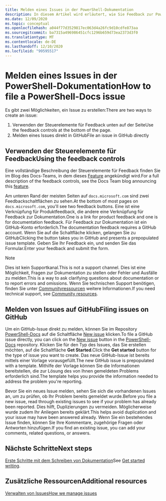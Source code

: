 ```yaml
---
title: Melden eines Issues in der PowerShell-Dokumentation
description: In diesem Artikel wird erläutert, wie Sie Feedback zur PowerShell-Dokumentation geben.
ms.date: 12/09/2020
ms.topic: conceptual
ms.openlocfilehash: a044f77d3529817ec063d4a26fc9d10cdfe873aa
ms.sourcegitcommit: ba7315a496986451cfc1296b659d73ea2373d3f0
ms.translationtype: MT
ms.contentlocale: de-DE
ms.lasthandoff: 12/10/2020
ms.locfileid: "99595517"
---
```

# <a name="how-to-file-a-powershell-docs-issue"></a><span data-ttu-id="6494d-103">Melden eines Issues in der PowerShell-Dokumentation</span><span class="sxs-lookup"><span data-stu-id="6494d-103">How to file a PowerShell-Docs issue</span></span>

<span data-ttu-id="6494d-104">Es gibt zwei Möglichkeiten, ein Issue zu erstellen:</span><span class="sxs-lookup"><span data-stu-id="6494d-104">There are two ways to create an issue:</span></span>

1. <span data-ttu-id="6494d-105">Verwenden der Steuerelemente für Feedback unten auf der Seite</span><span class="sxs-lookup"><span data-stu-id="6494d-105">Use the feedback controls at the bottom of the page.</span></span>
1. <span data-ttu-id="6494d-106">Melden eines Issues direkt in GitHub</span><span class="sxs-lookup"><span data-stu-id="6494d-106">File an issue in GitHub directly</span></span>

## <a name="using-the-feedback-controls"></a><span data-ttu-id="6494d-107">Verwenden der Steuerelemente für Feedback</span><span class="sxs-lookup"><span data-stu-id="6494d-107">Using the feedback controls</span></span>

<span data-ttu-id="6494d-108">Eine vollständige Beschreibung der Steuerelemente für Feedback finden Sie im Blog des Docs-Teams, in dem dieses [Feature][feedback] angekündigt wird.</span><span class="sxs-lookup"><span data-stu-id="6494d-108">For a full description of the feedback controls, see the Docs Team blog announcing this [feature][feedback].</span></span>

<span data-ttu-id="6494d-109">Am unteren Rand der meisten Seiten auf `docs.microsoft.com` sind zwei Feedbackschaltflächen zu sehen.</span><span class="sxs-lookup"><span data-stu-id="6494d-109">At the bottom of most pages on `docs.microsoft.com`, you'll see two feedback buttons.</span></span> <span data-ttu-id="6494d-110">Eine ist eine Verknüpfung für Produktfeedback, die andere eine Verknüpfung für Feedback zur Dokumentation.</span><span class="sxs-lookup"><span data-stu-id="6494d-110">One is a link for product feedback and one is for documentation feedback.</span></span> <span data-ttu-id="6494d-111">Für Feedback zur Dokumentation ist ein GitHub-Konto erforderlich.</span><span class="sxs-lookup"><span data-stu-id="6494d-111">The documentation feedback requires a GitHub account.</span></span> <span data-ttu-id="6494d-112">Wenn Sie auf die Schaltfläche klicken, gelangen Sie zu GitHub</span><span class="sxs-lookup"><span data-stu-id="6494d-112">Clicking the button takes you in GitHub and presents a prepopulated issue template.</span></span>
<span data-ttu-id="6494d-113">Geben Sie Ihr Feedback ein, und senden Sie das Formular.</span><span class="sxs-lookup"><span data-stu-id="6494d-113">Enter your feedback and submit the form.</span></span>

> [!NOTE]
> <span data-ttu-id="6494d-114">Dies ist kein Supportkanal.</span><span class="sxs-lookup"><span data-stu-id="6494d-114">This is not a support channel.</span></span> <span data-ttu-id="6494d-115">Dies ist eine Möglichkeit, Fragen zur Dokumentation zu stellen oder Fehler und Ausfälle zu melden.</span><span class="sxs-lookup"><span data-stu-id="6494d-115">This is a way to ask clarifying questions about documentation or to report errors and omissions.</span></span> <span data-ttu-id="6494d-116">Wenn Sie technischen Support benötigen, finden Sie unter [Communityressourcen](../community-support.md) weitere Informationen.</span><span class="sxs-lookup"><span data-stu-id="6494d-116">If you need technical support, see [Community resources](../community-support.md).</span></span>

## <a name="filing-issues-on-github"></a><span data-ttu-id="6494d-117">Melden von Issues auf GitHub</span><span class="sxs-lookup"><span data-stu-id="6494d-117">Filing issues on GitHub</span></span>

<span data-ttu-id="6494d-118">Um ein GitHub-Issue direkt zu melden, können Sie im Repository [PowerShell-Docs][docs-issues] auf die Schaltfläche [New issue][new-issue] klicken.</span><span class="sxs-lookup"><span data-stu-id="6494d-118">To file a GitHub issue directly, you can click on the [New issue][new-issue] button in the [PowerShell-Docs][docs-issues] repository.</span></span> <span data-ttu-id="6494d-119">Klicken Sie für den Typ des Issues, das Sie erstellen möchten, auf die Schaltfläche **Get Started**.</span><span class="sxs-lookup"><span data-stu-id="6494d-119">Click the **Get started** button for the type of issue you want to create.</span></span> <span data-ttu-id="6494d-120">Das neue GitHub-Issue ist bereits mittels einer Vorlage vorausgefüllt.</span><span class="sxs-lookup"><span data-stu-id="6494d-120">The new GitHub issue is prepopulated with a template.</span></span> <span data-ttu-id="6494d-121">Mithilfe der Vorlage können Sie die Informationen bereitstellen, die zur Lösung des von Ihnen gemeldeten Problems erforderlich sind.</span><span class="sxs-lookup"><span data-stu-id="6494d-121">The template helps you provide the information needed to address the problem you're reporting.</span></span>

<span data-ttu-id="6494d-122">Bevor Sie ein neues Issue melden, sehen Sie sich die vorhandenen Issues an, um zu prüfen, ob Ihr Problem bereits gemeldet wurde.</span><span class="sxs-lookup"><span data-stu-id="6494d-122">Before you file a new issue, read through existing issues to see if your problem has already been reported.</span></span> <span data-ttu-id="6494d-123">Dies hilft, Duplizierungen zu vermeiden. Möglicherweise wurde zudem Ihr Anliegen bereits geklärt.</span><span class="sxs-lookup"><span data-stu-id="6494d-123">This helps avoid duplication and your issue may have been answered already.</span></span> <span data-ttu-id="6494d-124">Wenn Sie ein bestehendes Issue finden, können Sie Ihre Kommentare, zugehörige Fragen oder Antworten hinzufügen.</span><span class="sxs-lookup"><span data-stu-id="6494d-124">If you find an existing issue, you can add your comments, related questions, or answers.</span></span>

## <a name="next-steps"></a><span data-ttu-id="6494d-125">Nächste Schritte</span><span class="sxs-lookup"><span data-stu-id="6494d-125">Next steps</span></span>

<span data-ttu-id="6494d-126">[Erste Schritte mit dem Schreiben von Dokumentation](get-started-writing.md)</span><span class="sxs-lookup"><span data-stu-id="6494d-126">See [Get started writing](get-started-writing.md).</span></span>

## <a name="additional-resources"></a><span data-ttu-id="6494d-127">Zusätzliche Ressourcen</span><span class="sxs-lookup"><span data-stu-id="6494d-127">Additional resources</span></span>

[<span data-ttu-id="6494d-128">Verwalten von Issues</span><span class="sxs-lookup"><span data-stu-id="6494d-128">How we manage issues</span></span>](managing-issues.md)

<!-- reference links -->
[feedback]: /teamblog/a-new-feedback-system-is-coming-to-docs
[new-issue]: https://github.com/MicrosoftDocs/PowerShell-Docs/issues/new/choose
[docs-issues]: https://github.com/MicrosoftDocs/PowerShell-Docs/issues
